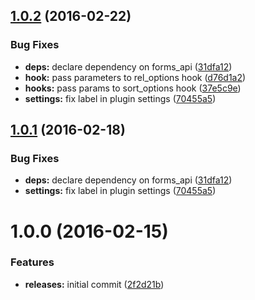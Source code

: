 <a name="1.0.2"></a>
## [1.0.2](https://github.com/hypeJunction/Elgg-group_sort/compare/1.0.0...v1.0.2) (2016-02-22)


### Bug Fixes

* **deps:** declare dependency on forms_api ([31dfa12](https://github.com/hypeJunction/Elgg-group_sort/commit/31dfa12))
* **hook:** pass parameters to rel_options hook ([d76d1a2](https://github.com/hypeJunction/Elgg-group_sort/commit/d76d1a2))
* **hooks:** pass params to sort_options hook ([37e5c9e](https://github.com/hypeJunction/Elgg-group_sort/commit/37e5c9e))
* **settings:** fix label in plugin settings ([70455a5](https://github.com/hypeJunction/Elgg-group_sort/commit/70455a5))



<a name="1.0.1"></a>
## [1.0.1](https://github.com/hypeJunction/Elgg-group_sort/compare/1.0.0...v1.0.1) (2016-02-18)


### Bug Fixes

* **deps:** declare dependency on forms_api ([31dfa12](https://github.com/hypeJunction/Elgg-group_sort/commit/31dfa12))
* **settings:** fix label in plugin settings ([70455a5](https://github.com/hypeJunction/Elgg-group_sort/commit/70455a5))



<a name="1.0.0"></a>
# 1.0.0 (2016-02-15)


### Features

* **releases:** initial commit ([2f2d21b](https://github.com/hypeJunction/Elgg-group_sort/commit/2f2d21b))



